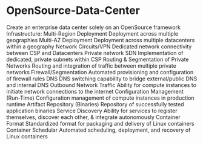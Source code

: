 # OpenSource-Data-Center
Create an enterprise data center solely on an OpenSource framework
Infrastructure:
Multi-Region Deployment	Deployment across multiple geographies
Multi-AZ Deployment	Deployment across multiple datacenters within a geography
Network Circuits/VPN	Dedicated network connectivity between CSP and Datacenters
Private network SDN	Implementation of dedicated, private subnets within CSP
Routing & Segmentation of Private Networks 	Routing and integration of traffic between multiple private networks
Firewall/Segmentation	Automated provisioning and configuration of firewall rules
DNS	DNS switching capability to bridge external/public DNS and internal DNS
Outbound Network Traffic	Ability for compute instances to initiate network connections to the internet
Configuration Management (Run-Time)	Configuration management of compute instances in production runtime
Artifact Repository (Binaries)	Repository of successfully tested application binaries
Service Discovery	Ability for services to register themselves, discover each other, & integrate autonomously
Container Format	Standardized format for packaging and delivery of Linux containers
Container Schedular	Automated scheduling, deployment, and recovery of Linux containers
